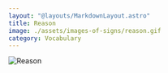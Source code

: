 ```yaml
---
layout: "@layouts/MarkdownLayout.astro"
title: Reason
image: ./assets/images-of-signs/reason.gif
category: Vocabulary
---
```


![Reason](@signs/reason.gif)
